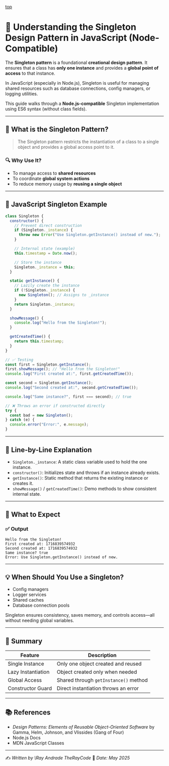[top](../README.md)


# 🧠 Understanding the Singleton Design Pattern in JavaScript (Node-Compatible)

The **Singleton pattern** is a foundational **creational design pattern**. It ensures that a class has **only one instance** and provides a **global point of access** to that instance.

In JavaScript (especially in Node.js), Singleton is useful for managing shared resources such as database connections, config managers, or logging utilities.

This guide walks through a **Node.js-compatible** Singleton implementation using ES6 syntax (without class fields).

---

## 🎯 What is the Singleton Pattern?

> The Singleton pattern restricts the instantiation of a class to a single object and provides a global access point to it.

### 🔍 Why Use It?

- To manage access to **shared resources**
- To coordinate **global system actions**
- To reduce memory usage by **reusing a single object**

---

## 🧱 JavaScript Singleton Example

```javascript
class Singleton {
  constructor() {
    // Prevent direct construction
    if (Singleton._instance) {
      throw new Error("Use Singleton.getInstance() instead of new.");
    }

    // Internal state (example)
    this.timestamp = Date.now();

    // Store the instance
    Singleton._instance = this;
  }

  static getInstance() {
    // Lazily create the instance
    if (!Singleton._instance) {
      new Singleton(); // Assigns to _instance
    }
    return Singleton._instance;
  }

  showMessage() {
    console.log("Hello from the Singleton!");
  }

  getCreatedTime() {
    return this.timestamp;
  }
}

// ✅ Testing
const first = Singleton.getInstance();
first.showMessage(); // "Hello from the Singleton!"
console.log("First created at:", first.getCreatedTime());

const second = Singleton.getInstance();
console.log("Second created at:", second.getCreatedTime());

console.log("Same instance?", first === second); // true

// ❌ Throws an error if constructed directly
try {
  const bad = new Singleton();
} catch (e) {
  console.error("Error:", e.message);
}
````

---

## 🧠 Line-by-Line Explanation

* `Singleton._instance`: A static class variable used to hold the one instance.
* `constructor()`: Initializes state and throws if an instance already exists.
* `getInstance()`: Static method that returns the existing instance or creates it.
* `showMessage()` / `getCreatedTime()`: Demo methods to show consistent internal state.

---

## 🧪 What to Expect

### ✅ Output

```
Hello from the Singleton!
First created at: 1716839574932
Second created at: 1716839574932
Same instance? true
Error: Use Singleton.getInstance() instead of new.
```

---

## 💡 When Should You Use a Singleton?

* Config managers
* Logger services
* Shared caches
* Database connection pools

Singleton ensures consistency, saves memory, and controls access—all without needing global variables.

---

## 📌 Summary

| Feature            | Description                           |
| ------------------ | ------------------------------------- |
| Single Instance    | Only one object created and reused    |
| Lazy Instantiation | Object created only when needed       |
| Global Access      | Shared through `getInstance()` method |
| Constructor Guard  | Direct instantiation throws an error  |

---

## 📚 References

* *Design Patterns: Elements of Reusable Object-Oriented Software* by Gamma, Helm, Johnson, and Vlissides (Gang of Four)
* Node.js Docs
* MDN JavaScript Classes

---

✍️ *Written by \Ray Andrade TheRayCode*
📅 *Date: May 2025*


